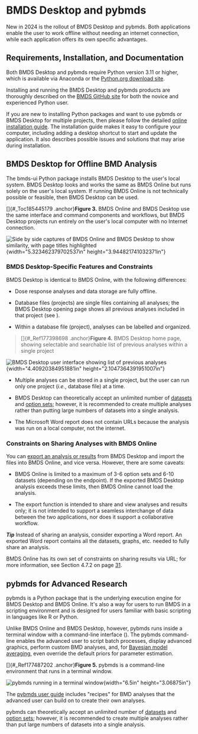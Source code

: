 # BMDS Desktop and pybmds

New in 2024 is the rollout of BMDS Desktop and pybmds. Both applications
enable the user to work offline without needing an internet connection,
while each application offers its own specific advantages.

## Requirements, Installation, and Documentation

Both BMDS Desktop and pybmds require Python version 3.11 or higher,
which is available via Anaconda or the [Python.org download
site](https://www.python.org/downloads/).

Installing and running the BMDS Desktop and pybmds products are
thoroughly described on the [BMDS GitHub
site](https://github.com/USEPA/BMDS) for both the novice and experienced
Python user.

If you are new to installing Python packages and want to use pybmds or
BMDS Desktop for multiple projects, then please follow the detailed
[online installation guide](https://usepa.github.io/BMDS/). The
installation guide makes it easy to configure your computer, including
adding a desktop shortcut to start and update the application. It also
describes possible issues and solutions that may arise during
installation.

## BMDS Desktop for Offline BMD Analysis

The bmds-ui Python package installs BMDS Desktop to the user's local
system. BMDS Desktop looks and works the same as BMDS Online but runs
solely on the user's local system. If running BMDS Online is not
technically possible or feasible, then BMDS Desktop can be used.

[]{#_Toc185445179 .anchor}**Figure 3.** BMDS Online and BMDS Desktop use
the same interface and command components and workflows, but BMDS
Desktop projects run entirely on the user's local computer with no
Internet connection.

![Side by side captures of BMDS Online and BMDS Desktop to show
similarity, with page titles
highlighted](_static/img/image9.png){width="5.323462379702537in"
height="3.944821741032371in"}

### BMDS Desktop-Specific Features and Constraints

BMDS Desktop is identical to BMDS Online, with the following
differences:

-   Dose response analyses and data storage are fully offline.

-   Database files (projects) are single files containing all analyses;
    the BMDS Desktop opening page shows all previous analyses included
    in that project (see ).

-   Within a database file (project), analyses can be labelled and
    organized.

> []{#_Ref177398698 .anchor}**Figure 4.** BMDS Desktop home page,
> showing selectable and searchable list of previous analyses within a
> single project

![BMDS Desktop user interface showing list of previous
analyses](_static/img/image10.png){width="4.40920384951881in"
height="2.1047364391951007in"}

-   Multiple analyses can be stored in a single project, but the user
    can run only one project (*i.e.*, database file) at a time.

-   BMDS Desktop can theoretically accept an unlimited number of
    [datasets](#specifying-datasets-by-endpoint) and [option
    sets](#maximum-number-of-option-sets); however, it is recommended to
    create multiple analyses rather than putting large numbers of
    datasets into a single analysis.

-   The Microsoft Word report does not contain URLs because the analysis
    was run on a local computer, not the internet.

### Constraints on Sharing Analyses with BMDS Online

You can [export an analysis or
results](#sharing-and-downloading-analyses-and-results) from BMDS
Desktop and import the files into BMDS Online, and vice versa. However,
there are some caveats:

-   BMDS Online is limited to a maximum of 3-6 option sets and 6-10
    datasets (depending on the endpoint). If the exported BMDS Desktop
    analysis exceeds these limits, then BMDS Online cannot load the
    analysis.

-   The export function is intended to share and view analyses and
    results only; it is not intended to support a seamless interchange
    of data between the two applications, nor does it support a
    collaborative workflow.

***Tip*** Instead of sharing an analysis, consider exporting a Word
report. An exported Word report contains all the datasets, graphs, etc.
needed to fully share an analysis.

BMDS Online has its own set of constraints on sharing results via URL;
for more information, see Section 4.7.2 on page
[31](#constraints-on-sharing-analysis-urls).

## pybmds for Advanced Research

pybmds is a Python package that is the underlying execution engine for
BMDS Desktop and BMDS Online. It's also a way for users to run BMDS in a
scripting environment and is designed for users familiar with basic
scripting in languages like R or Python.

Unlike BMDS Online and BMDS Desktop, however, pybmds runs inside a
terminal window with a command-line interface (). The pybmds
command-line enables the advanced user to script batch processes,
display advanced graphics, perform custom BMD analyses, and, for
[Bayesian model
averaging](#bayesian-dichotomous-analysis-including-model-averaging),
even override the default priors for parameter estimation.

[]{#_Ref177487202 .anchor}**Figure 5.** pybmds is a command-line
environment that runs in a terminal window.

![pybmds running in a terminal
window](_static/img/image11.png){width="6.5in" height="3.06875in"}

The [pybmds user guide](https://usepa.github.io/BMDS/) includes
"recipes" for BMD analyses that the advanced user can build on to create
their own analyses.

pybmds can theoretically accept an unlimited number of
[datasets](#specifying-datasets-by-endpoint) and [option
sets](#maximum-number-of-option-sets); however, it is recommended to
create multiple analyses rather than put large numbers of datasets into
a single analysis.


